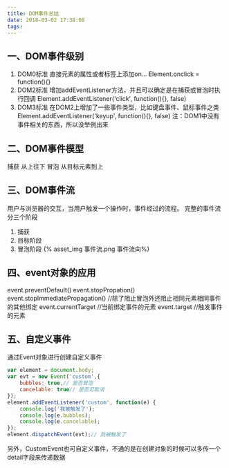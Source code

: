 ```yaml
---
title: DOM事件总结
date: 2018-03-02 17:38:08
tags:
---
```


## 一、DOM事件级别
1. DOM0标准
直接元素的属性或者标签上添加on...
Element.onclick = function(){}
2. DOM2标准
增加addEventListener方法，并且可以确定是在捕获或冒泡时执行回调
Element.addEventListener('click', function(){}, false)
3. DOM3标准
在DOM2上增加了一些事件类型，比如键盘事件、鼠标事件之类
Element.addEventListener('keyup', function(){}, false)
注：DOM1中没有事件相关的东西，所以没举例出来
<!-- more -->

## 二、DOM事件模型
捕获 从上往下
冒泡 从目标元素到上

## 三、DOM事件流
用户与浏览器的交互，当用户触发一个操作时，事件经过的流程。
完整的事件流分三个阶段
1. 捕获
2. 目标阶段
3. 冒泡阶段
{% asset_img 事件流.png 事件流向%}

## 四、event对象的应用
event.preventDefault()
event.stopPropation()
event.stopImmediatePropagation() //除了阻止冒泡外还阻止相同元素相同事件的其他绑定
event.currentTarget //当前绑定事件的元素
event.target //触发事件的元素

## 五、自定义事件
通过Event对象进行创建自定义事件
```javascript
var element = document.body;
var evt = new Event('custom',{
    bubbles: true,// 是否冒泡
    cancelable: true// 是否可取消
});
element.addEventListener('custom', function(e) {
    console.log('我被触发了');
    console.log(e.bubbles);
    console.log(e.cancelable);
});
element.dispatchEvent(evt);// 我被触发了
```
另外，CustomEvent也可自定义事件，不通的是在创建对象的时候可以多传一个detail字段来传递数据